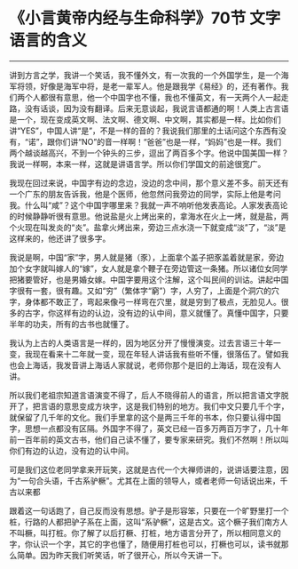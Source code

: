 # 《小言黄帝内经与生命科学》70节 文字语言的含义

------

讲到方言之学，我讲一个笑话，我不懂外文，有一次我的一个外国学生，是一个海军将领，好像是海军中将，是老一辈军人。他是跟我学《易经》的，还有著作。我们两个人都很有意思，他一个中国字也不懂，我也不懂英文，有一天两个人一起走路，没有话谈，因为没有翻译。后来无意谈起，我说言语都通的啊！人类上古言语是一个，现在变成英文啊、法文啊、德文啊、中文啊，其实都是一样。比如你们讲“YES”，中国人讲“是”，不是一样的音的？我说我们那里的土话问这个东西有没有，“诺”，跟你们讲“NO”的音一样啊！“爸爸”也是一样，“妈妈”也是一样。我们两个越谈越高兴，不到一个钟头的三步，逗出了两百多个字。他说中国美国一样？我说一样啊，本来一样，这就是讲语言学。所以你们学国文的前途很宽广。

我现在回过来说，中国字有边的念边，没边的念中间，那个意义差不多。前天还有一个广东的朋友告诉我，他是个医师，他忽然问我旁边的同学，实际上他是考问我。什么叫“咸”？这个中国字哪里来？我就一声不响听他发表高论。人家发表高论的时候静静听很有意思。他说盐是火上烤出来的，拿海水在火上一烤，就是盐，两个火现在叫发炎的“炎”。盐拿火烤出来，旁边三点水浇一下就变成“淡”了，“淡”是这样来的，他还讲了很多字。

我说是啊，中国“家”字，男人就是猪（豕），上面拿个盖子把豕盖着就是家，旁边加个女字就叫嫁人的“嫁”，女人就是拿个鞭子在旁边管这一条猪。所以诸位女同学把猪要管好，也是男婚女嫁。中国字要用这个注解，这个叫民间的训诂。讲起中国字很有一套，很有趣。又如“穷”（繁体字“窮”）字，人穷了，上面是个洞穴的穴字，身体都不敢正了，弯起来像弓一样弯在穴里，就是穷到了极点，无脸见人。很多的古字，你这样有边的认边，没有边的认中间，意义就懂了。真懂中国字，只要半年的功夫，所有的古书也就懂了。

我认为上古的人类语言是一样的，因为地区分开了慢慢演变。过去言语三十年一变，我现在看来十二年就一变，现在年轻人讲话我有些听不懂，很落伍了。譬如我也会上海话，我发音讲上海话人家就说，老师你那个是旧的上海话，现在没有人讲。

所以我们老祖宗知道言语演变不得了，后人不晓得前人的语言，所以把言语文字脱开了，把言语的意思变成方块字，这是我们特别的地方。我们中文只要几千个字，就保留了几千年的文化。我们手里拿的这个是两三千年的书本，你只要认得中国字，思想一点都没有区隔。外国字不得了，英文已经一百多万两百万字了，几十年前一百年前的英文古书，他们自己读不懂了，要专家来研究。我们不然啊！所以叫你们有边的认边，没有边的认中间。

可是我们这位老同学拿来开玩笑，这就是古代一个大禅师讲的，说讲话要注意，因为“一句合头语，千古系驴橛”。尤其在上面的领导人，或者老师一句话说出来，千古以来都

跟着这一句话跑了，自己反而没有思想。驴子是形容笨，只要在一个旷野里打一个桩，行路的人都把驴子系在上面，这叫“系驴橛”，这是古文。这个橛子我们南方人不叫橛，叫打桩。你了解了以后打橛、打桩，地方语言分开了，所以相同意义的字，你认识一个字，其它的字也懂了，随便用打桩也可以，打橛也可以，读书就那么简单。因为昨天我们听笑话，听了很开心，所以今天讲一下。